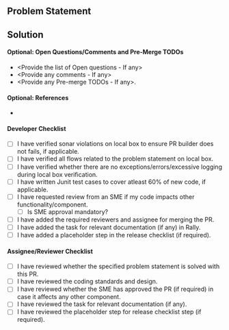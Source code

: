 ## Problem Statement
<Provide a brief description of the problem statement you have addressed in this PR>

## Solution
<Provide a brief description of the Solution>

#### Optional: Open Questions/Comments and Pre-Merge TODOs
- <Provide the list of Open questions - If any>
- <Provide any comments - If any>
- <Provide any Pre-merge TODOs - If any>.

#### Optional: References
- <Any reference documentation like Wiki etc.>

#### Developer Checklist
- [ ] I have verified sonar violations on local box to ensure PR builder does not fails, if applicable.
- [ ] I have verified all flows related to the problem statement on local box.
- [ ] I have verified whether there are no exceptions/errors/excessive logging during local box verification.
- [ ] I have written Junit test cases to cover atleast 60% of new code, if applicable.
- [ ] I have requested review from an SME if my code impacts other functionality/component.
    - [ ] Is SME approval mandatory?
- [ ] I have added the required reviewers and assignee for merging the PR.
- [ ] I have added the task for relevant documentation (if any) in Rally.
- [ ] I have added a placeholder step in the release checklist (if required).

#### Assignee/Reviewer Checklist
- [ ] I have reviewed whether the specified problem statement is solved with this PR.
- [ ] I have reviewed the coding standards and design.
- [ ] I have reviewed whether the SME has approved the PR (if required) in case it affects any other component.
- [ ] I have reviewed the task for relevant documentation (if any).
- [ ] I have reviewed the placeholder step for release checklist step (if required).
